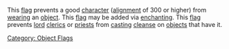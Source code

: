 This [flag](:Category:_Object_Flags "wikilink") prevents a good
[character](:Category:_Characters "wikilink")
([alignment](Alignment "wikilink") of 300 or higher) from
[wearing](Wear "wikilink") an [object](:Category:_Objects "wikilink").
This [flag](:Category:_Object_Flags "wikilink") may be added via
[enchanting](Enchanting "wikilink"). This
[flag](:Category:_Object_Flags "wikilink") prevents
[lord](:Category:Lord "wikilink")
[clerics](:Category:_Clerics "wikilink") or
[priests](:Category:Priests "wikilink") from [casting](Cast "wikilink")
[cleanse](Cleanse "wikilink") on
[objects](:Category:_Objects "wikilink") that have it.

[Category: Object Flags](Category:_Object_Flags "wikilink")
